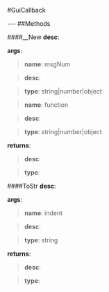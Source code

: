#GuiCallback
<figure markdown="1">

</figure>
---
##Methods

####__New
**desc**: 

**args**:

> **name**: msgNum

> **desc**: 

> **type**: string|number|object

> **name**: function

> **desc**: 

> **type**: string|number|object

**returns**:

> **desc**: 

> **type**: 

####ToStr
**desc**: 

**args**:

> **name**: indent

> **desc**: 

> **type**: string

**returns**:

> **desc**: 

> **type**: 

